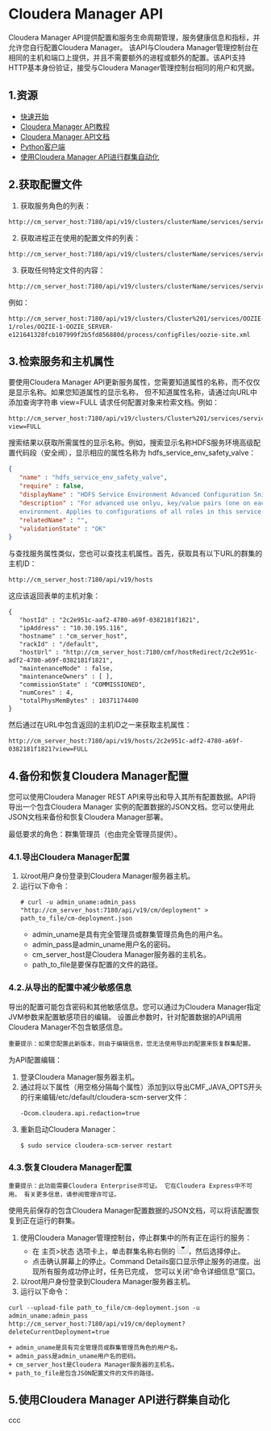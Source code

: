 Cloudera Manager API
================================================================================
Cloudera Manager API提供配置和服务生命周期管理，服务健康信息和指标，并允许您自行配置Cloudera Manager。
该API与Cloudera Manager管理控制台在相同的主机和端口上提供，并且不需要额外的进程或额外的配置。该API支持
HTTP基本身份验证，接受与Cloudera Manager管理控制台相同的用户和凭据。

## 1.资源
+ [快速开始](http://cloudera.github.io/cm_api/docs/quick-start/)
+ [Cloudera Manager API教程](http://cloudera.github.io/cm_api/apidocs/v19/tutorial.html)
+ [Cloudera Manager API文档](http://cloudera.github.io/cm_api/apidocs/v19/)
+ [Python客户端](http://cloudera.github.io/cm_api/docs/python-client/)
+ [使用Cloudera Manager API进行群集自动化](https://www.cloudera.com/documentation/enterprise/latest/topics/cm_intro_automation_api.html#xd_583c10bfdbd326ba--7f25092b-13fba2465e5--7f17)

## 2.获取配置文件
1. 获取服务角色的列表：
```
http://cm_server_host:7180/api/v19/clusters/clusterName/services/serviceName/roles
```
2. 获取进程正在使用的配置文件的列表：
```
http://cm_server_host:7180/api/v19/clusters/clusterName/services/serviceName/roles/roleName/process
```
3. 获取任何特定文件的内容：
```
http://cm_server_host:7180/api/v19/clusters/clusterName/services/serviceName/roles/roleName/process/configFiles/configFileName
```
例如：
```
http://cm_server_host:7180/api/v19/clusters/Cluster%201/services/OOZIE-1/roles/OOZIE-1-OOZIE_SERVER-e121641328fcb107999f2b5fd856880d/process/configFiles/oozie-site.xml
```

## 3.检索服务和主机属性
要使用Cloudera Manager API更新服务属性，您需要知道属性的名称，而不仅仅是显示名称。如果您知道属性的显示名称，
但不知道属性名称，请通过向URL中添加查询字符串 view=FULL 请求任何配置对象来检索文档。例如：
```
http://cm_server_host:7180/api/v19/clusters/Cluster%201/services/service_name/config?view=FULL
```
搜索结果以获取所需属性的显示名称。例如，搜索显示名称HDFS服务环境高级配置代码段（安全阀），显示相应的属性名称为
hdfs_service_env_safety_valve：
```json
{
   "name" : "hdfs_service_env_safety_valve",
   "require" : false,
   "displayName" : "HDFS Service Environment Advanced Configuration Snippet (Safety Valve)",
   "description" : "For advanced use onlyu, key/value pairs (one on each line) to be inserted into a roles
   environment. Applies to configurations of all roles in this service except client configuration.",
   "relatedName" : "",
   "validationState" : "OK"
}
```
与查找服务属性类似，您也可以查找主机属性。首先，获取具有以下URL的群集的主机ID：
```
http://cm_server_host:7180/api/v19/hosts
```
这应该返回表单的主机对象：
```
{
   "hostId" : "2c2e951c-aaf2-4780-a69f-0382181f1821",
   "ipAddress" : "10.30.195.116",
   "hostname" : "cm_server_host",
   "rackId" : "/default",
   "hostUrl" : "http://cm_server_host:7180/cmf/hostRedirect/2c2e951c-adf2-4780-a69f-0382181f1821",
   "maintenanceMode" : false,
   "maintenanceOwners" : [ ],
   "commissionState" : "COMMISSIONED",
   "numCores" : 4,
   "totalPhysMemBytes" : 10371174400
}
```
然后通过在URL中包含返回的主机ID之一来获取主机属性：
```
http://cm_server_host:7180/api/v19/hosts/2c2e951c-adf2-4780-a69f-0382181f1821?view=FULL
```

## 4.备份和恢复Cloudera Manager配置
您可以使用Cloudera Manager REST API来导出和导入其所有配置数据。API将导出一个包含Cloudera Manager
实例的配置数据的JSON文档。您可以使用此JSON文档来备份和恢复Cloudera Manager部署。

最低要求的角色：群集管理员（也由完全管理员提供）。

### 4.1.导出Cloudera Manager配置
1. 以root用户身份登录到Cloudera Manager服务器主机。
2. 运行以下命令：
    ```
    # curl -u admin_uname:admin_pass "http://cm_server_host:7180/api/v19/cm/deployment" > path_to_file/cm-deployment.json
    ```
    + admin_uname是具有完全管理员或群集管理员角色的用户名。
    + admin_pass是admin_uname用户名的密码。
    + cm_server_host是Cloudera Manager服务器的主机名。
    + path_to_file是要保存配置的文件的路径。

### 4.2.从导出的配置中减少敏感信息
导出的配置可能包含密码和其他敏感信息。您可以通过为Cloudera Manager指定JVM参数来配置敏感项目的编辑。
设置此参数时，针对配置数据的API调用Cloudera Manager不包含敏感信息。
```
重要提示：如果您配置此新版本，则由于编辑信息，您无法使用导出的配置来恢复群集配置。
```
为API配置编辑：
1. 登录Cloudera Manager服务器主机。
2. 通过将以下属性（用空格分隔每个属性）添加到以导出CMF_JAVA_OPTS开头的行来编辑/etc/default/cloudera-scm-server文件：
    ```
    -Dcom.cloudera.api.redaction=true
    ```
3. 重新启动Cloudera Manager：
    ```shell
    $ sudo service cloudera-scm-server restart
    ```

### 4.3.恢复Cloudera Manager配置
```
重要提示：此功能需要Cloudera Enterprise许可证。 它在Cloudera Express中不可用。 有关更多信息，请参阅管理许可证。
```
使用先前保存的包含Cloudera Manager配置数据的JSON文档，可以将该配置恢复到正在运行的群集。
1. 使用Cloudera Manager管理控制台，停止群集中的所有正在运行的服务：
    + 在 主页>状态 选项卡上，单击群集名称右侧的 ![按钮](img/20.png)，然后选择停止。
    + 点击确认屏幕上的停止。Command Details窗口显示停止服务的进度。出现所有服务成功停止时，任务已完成，
    您可以关闭“命令详细信息”窗口。
2. 以root用户身份登录到Cloudera Manager服务器主机。
3. 运行以下命令：
  ```shell
  curl --upload-file path_to_file/cm-deployment.json -u admin_uname:admin_pass http://cm_server_host:7180/api/v19/cm/deployment?deleteCurrentDeployment=true
  ```
    + admin_uname是具有完全管理员或群集管理员角色的用户名。
    + admin_pass是admin_uname用户名的密码。
    + cm_server_host是Cloudera Manager服务器的主机名。
    + path_to_file是包含JSON配置文件的文件的路径。

## 5.使用Cloudera Manager API进行群集自动化






































ccc
